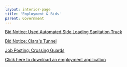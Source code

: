 ```yaml
---
layout: interior-page
title: 'Employment & Bids'
parent: Government
---
```


[Bid Notice: Used Automated Side Loading Sanitation Truck](https://storage.googleapis.com/static.rutherford-nj.com/finance/Employment/Bid%20Specs%20Advertisement%20Used%20Automated%20Side%20Loading%20Sanitation%20Truck.pdf)

[Bid Notice: Clara's Tunnel](https://storage.googleapis.com/static.rutherford-nj.com/finance/Employment/Bid%20Notice%20-%20Claras%20Tunnel.pdf)

[Job Posting: Crossing Guards](https://storage.googleapis.com/static.rutherford-nj.com/finance/Employment/Hiring%20Crossing%20Guards%202021%20Alternate.pdf)

[Click here to download an employment application](https://storage.googleapis.com/static.rutherford-nj.com/borough-clerk/permits-licenses/Employment%20Application%20REVISED.pdf)
